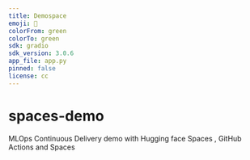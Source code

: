 ```yaml
---
title: Demospace
emoji: 🚀
colorFrom: green
colorTo: green
sdk: gradio
sdk_version: 3.0.6
app_file: app.py
pinned: false
license: cc
---
```


# spaces-demo
MLOps Continuous Delivery demo with Hugging face Spaces , GitHub Actions and Spaces

